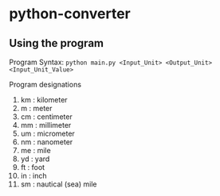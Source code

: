 # python-converter

## Using the program

Program Syntax: `python main.py <Input_Unit> <Output_Unit> <Input_Unit_Value>`

Program designations
1. km : kilometer
2. m : meter
3. cm : centimeter
4. mm : millimeter
5. um : micrometer
6. nm : nanometer
7. me : mile
8. yd : yard
9. ft : foot
10. in : inch
11. sm : nautical (sea) mile
